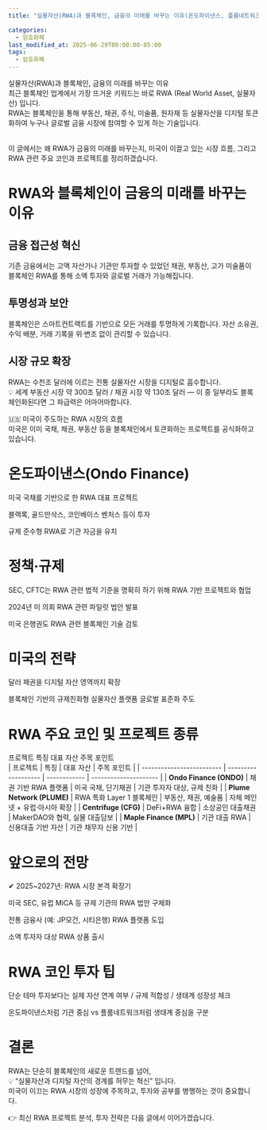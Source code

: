 ```yaml
---
title: "실물자산(RWA)과 블록체인, 금융의 미래를 바꾸는 이유(온도파이낸스, 플룸네트워크 등)"

categories:
  - 암호화폐
last_modified_at: 2025-06-29T00:00:00-05:00
tags:
  - 암호화폐
---
```



실물자산(RWA)과 블록체인, 금융의 미래를 바꾸는 이유 <br>
최근 블록체인 업계에서 가장 뜨거운 키워드는 바로 RWA (Real World Asset, 실물자산) 입니다. <br>
RWA는 블록체인을 통해 부동산, 채권, 주식, 미술품, 원자재 등 실물자산을 디지털 토큰화하여 누구나 글로벌 금융 시장에 참여할 수 있게 하는 기술입니다. <br>

<br>
이 글에서는 왜 RWA가 금융의 미래를 바꾸는지, 미국이 이끌고 있는 시장 흐름, 그리고 RWA 관련 주요 코인과 프로젝트를 정리하겠습니다. <br>

# RWA와 블록체인이 금융의 미래를 바꾸는 이유 <br>
## 금융 접근성 혁신 <br>
기존 금융에서는 고액 자산가나 기관만 투자할 수 있었던 채권, 부동산, 고가 미술품이 블록체인 RWA를 통해 소액 투자와 글로벌 거래가 가능해집니다. <br>

## 투명성과 보안 <br>
블록체인은 스마트컨트랙트를 기반으로 모든 거래를 투명하게 기록합니다. 자산 소유권, 수익 배분, 거래 기록을 위·변조 없이 관리할 수 있습니다. <br>

## 시장 규모 확장 <br>
RWA는 수천조 달러에 이르는 전통 실물자산 시장을 디지털로 흡수합니다. <br>
💡 세계 부동산 시장 약 300조 달러 / 채권 시장 약 130조 달러 — 이 중 일부라도 블록체인화된다면 그 파급력은 어마어마합니다. <br>

🇺🇸 미국이 주도하는 RWA 시장의 흐름 <br>
미국은 이미 국채, 채권, 부동산 등을 블록체인에서 토큰화하는 프로젝트를 공식화하고 있습니다. <br>

# 온도파이낸스(Ondo Finance)

미국 국채를 기반으로 한 RWA 대표 프로젝트 <br>

블랙록, 골드만삭스, 코인베이스 벤처스 등이 투자 <br>

규제 준수형 RWA로 기관 자금을 유치 <br>

# 정책·규제

SEC, CFTC는 RWA 관련 법적 기준을 명확히 하기 위해 RWA 기반 프로젝트와 협업 <br>

2024년 미 의회 RWA 관련 파일럿 법안 발표 <br>

미국 은행권도 RWA 관련 블록체인 기술 검토 <br>

# 미국의 전략

달러 패권을 디지털 자산 영역까지 확장 <br>

블록체인 기반의 규제친화형 실물자산 플랫폼 글로벌 표준화 주도 <br>

# RWA 주요 코인 및 프로젝트 종류
프로젝트	특징	대표 자산	주목 포인트 <br>
| 프로젝트                      | 특징                  | 대표 자산        | 주목 포인트                |
| ------------------------- | ------------------- | ------------ | --------------------- |
| **Ondo Finance (ONDO)**   | 채권 기반 RWA 플랫폼       | 미국 국채, 단기채권  | 기관 투자자 대상, 규제 친화      |
| **Plume Network (PLUME)** | RWA 특화 Layer 1 블록체인 | 부동산, 채권, 예술품 | 자체 메인넷 + 유럽·아시아 확장    |
| **Centrifuge (CFG)**      | DeFi+RWA 융합         | 소상공인 대출채권    | MakerDAO와 협력, 실물 대출담보 |
| **Maple Finance (MPL)**   | 기관 대출 RWA           | 신용대출 기반 자산   | 기관 채무자 신용 기반          |


# 앞으로의 전망
✔ 2025~2027년: RWA 시장 본격 확장기 <br>

미국 SEC, 유럽 MiCA 등 규제 기관의 RWA 법안 구체화 <br>

전통 금융사 (예: JP모건, 시티은행) RWA 플랫폼 도입 <br>

소액 투자자 대상 RWA 상품 출시 <br>

# RWA 코인 투자 팁

단순 테마 투자보다는 실제 자산 연계 여부 / 규제 적합성 / 생태계 성장성 체크 <br>

온도파이낸스처럼 기관 중심 vs 플룸네트워크처럼 생태계 중심을 구분 <br>

# 결론
RWA는 단순히 블록체인의 새로운 트렌드를 넘어, <br>
💡 “실물자산과 디지털 자산의 경계를 허무는 혁신” 입니다. <br>
미국이 이끄는 RWA 시장의 성장에 주목하고, 투자와 공부를 병행하는 것이 중요합니다. <br>

👉 최신 RWA 프로젝트 분석, 투자 전략은 다음 글에서 이어가겠습니다.
